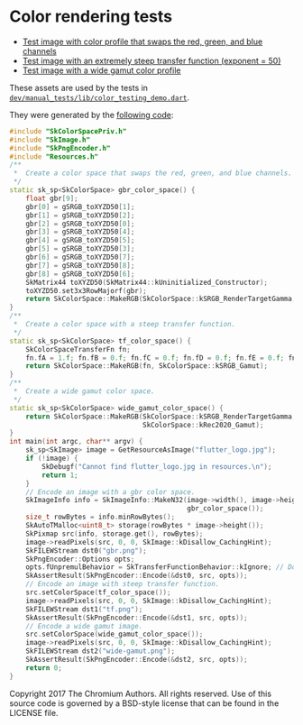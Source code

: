 # Color rendering tests

* [Test image with color profile that swaps the red, green, and blue channels](gbr.png)
* [Test image with an extremely steep transfer function (exponent = 50)](tf.png)
* [Test image with a wide gamut color profile](wide-gamut.png)

These assets are used by the tests in [`dev/manual_tests/lib/color_testing_demo.dart`](https://github.com/flutter/flutter/blob/master/dev/manual_tests/lib/color_testing_demo.dart).

They were generated by the [following code](https://skia-review.googlesource.com/c/17212/):

```c++
#include "SkColorSpacePriv.h"
#include "SkImage.h"
#include "SkPngEncoder.h"
#include "Resources.h"
/**
 *  Create a color space that swaps the red, green, and blue channels.
 */
static sk_sp<SkColorSpace> gbr_color_space() {
    float gbr[9];
    gbr[0] = gSRGB_toXYZD50[1];
    gbr[1] = gSRGB_toXYZD50[2];
    gbr[2] = gSRGB_toXYZD50[0];
    gbr[3] = gSRGB_toXYZD50[4];
    gbr[4] = gSRGB_toXYZD50[5];
    gbr[5] = gSRGB_toXYZD50[3];
    gbr[6] = gSRGB_toXYZD50[7];
    gbr[7] = gSRGB_toXYZD50[8];
    gbr[8] = gSRGB_toXYZD50[6];
    SkMatrix44 toXYZD50(SkMatrix44::kUninitialized_Constructor);
    toXYZD50.set3x3RowMajorf(gbr);
    return SkColorSpace::MakeRGB(SkColorSpace::kSRGB_RenderTargetGamma, toXYZD50);
}
/**
 *  Create a color space with a steep transfer function.
 */
static sk_sp<SkColorSpace> tf_color_space() {
    SkColorSpaceTransferFn fn;
    fn.fA = 1.f; fn.fB = 0.f; fn.fC = 0.f; fn.fD = 0.f; fn.fE = 0.f; fn.fF = 0.f; fn.fG = 50.f;
    return SkColorSpace::MakeRGB(fn, SkColorSpace::kSRGB_Gamut);
}
/**
 *  Create a wide gamut color space.
 */
static sk_sp<SkColorSpace> wide_gamut_color_space() {
    return SkColorSpace::MakeRGB(SkColorSpace::kSRGB_RenderTargetGamma,
                                 SkColorSpace::kRec2020_Gamut);
}
int main(int argc, char** argv) {
    sk_sp<SkImage> image = GetResourceAsImage("flutter_logo.jpg");
    if (!image) {
        SkDebugf("Cannot find flutter_logo.jpg in resources.\n");
        return 1;
    }
    // Encode an image with a gbr color space.
    SkImageInfo info = SkImageInfo::MakeN32(image->width(), image->height(), kOpaque_SkAlphaType,
                                            gbr_color_space());
    size_t rowBytes = info.minRowBytes();
    SkAutoTMalloc<uint8_t> storage(rowBytes * image->height());
    SkPixmap src(info, storage.get(), rowBytes);
    image->readPixels(src, 0, 0, SkImage::kDisallow_CachingHint);
    SkFILEWStream dst0("gbr.png");
    SkPngEncoder::Options opts;
    opts.fUnpremulBehavior = SkTransferFunctionBehavior::kIgnore; // Does not matter for opaque src
    SkAssertResult(SkPngEncoder::Encode(&dst0, src, opts));
    // Encode an image with steep transfer function.
    src.setColorSpace(tf_color_space());
    image->readPixels(src, 0, 0, SkImage::kDisallow_CachingHint);
    SkFILEWStream dst1("tf.png");
    SkAssertResult(SkPngEncoder::Encode(&dst1, src, opts));
    // Encode a wide gamut image.
    src.setColorSpace(wide_gamut_color_space());
    image->readPixels(src, 0, 0, SkImage::kDisallow_CachingHint);
    SkFILEWStream dst2("wide-gamut.png");
    SkAssertResult(SkPngEncoder::Encode(&dst2, src, opts));
    return 0;
}
```

Copyright 2017 The Chromium Authors. All rights reserved.
Use of this source code is governed by a BSD-style license that can be
found in the LICENSE file.

